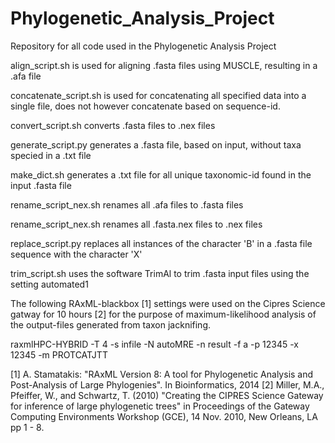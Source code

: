# Phylogenetic_Analysis_Project
Repository for all code used in the Phylogenetic Analysis Project

align_script.sh is used for aligning .fasta files using MUSCLE, resulting in a .afa file

concatenate_script.sh is used for concatenating all specified data into a single file, does not however concatenate based on sequence-id.

convert_script.sh converts .fasta files to .nex files

generate_script.py generates a .fasta file, based on input, without taxa specied in a .txt file

make_dict.sh generates a .txt file for all unique taxonomic-id found in the input .fasta file

rename_script_nex.sh renames all .afa files to .fasta files

rename_script_nex.sh renames all .fasta.nex files to .nex files

replace_script.py replaces all instances of the character 'B' in a .fasta file sequence with the character 'X'

trim_script.sh uses the software TrimAl to trim .fasta input files using the setting automated1

The following RAxML-blackbox [1] settings were used on the Cipres Science gatway for 10 hours [2] for the purpose of maximum-likelihood analysis of the output-files generated from taxon jacknifing.

raxmlHPC-HYBRID -T 4 -s infile -N autoMRE -n result -f a -p 12345 -x 12345 -m PROTCATJTT 

[1] A. Stamatakis: "RAxML Version 8: A tool for Phylogenetic Analysis and Post-Analysis of Large Phylogenies". In Bioinformatics, 2014
[2] Miller, M.A., Pfeiffer, W., and Schwartz, T. (2010) "Creating the CIPRES Science Gateway for inference of large phylogenetic trees" in Proceedings of the Gateway Computing Environments Workshop (GCE), 14 Nov. 2010, New Orleans, LA pp 1 - 8.	 
